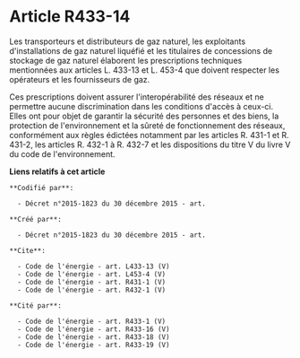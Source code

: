 # Article R433-14

Les transporteurs et distributeurs de gaz naturel, les exploitants d'installations de gaz naturel liquéfié et les titulaires
de concessions de stockage de gaz naturel élaborent les prescriptions techniques mentionnées aux articles L. 433-13 et L.
453-4 que doivent respecter les opérateurs et les fournisseurs de gaz. 

Ces prescriptions doivent assurer l'interopérabilité des réseaux et ne permettre aucune discrimination dans les conditions
d'accès à ceux-ci. Elles ont pour objet de garantir la sécurité des personnes et des biens, la protection de l'environnement
et la sûreté de fonctionnement des réseaux, conformément aux règles édictées notamment par les articles R. 431-1 et R. 431-2,
les articles R. 432-1 à R. 432-7 et les dispositions du titre V du livre V du code de l'environnement.

**Liens relatifs à cet article**

	**Codifié par**:

	  - Décret n°2015-1823 du 30 décembre 2015 - art.

	**Créé par**:

	  - Décret n°2015-1823 du 30 décembre 2015 - art.

	**Cite**:

	  - Code de l'énergie - art. L433-13 (V)
	  - Code de l'énergie - art. L453-4 (V)
	  - Code de l'énergie - art. R431-1 (V)
	  - Code de l'énergie - art. R432-1 (V)

	**Cité par**:

	  - Code de l'énergie - art. R433-1 (V)
	  - Code de l'énergie - art. R433-16 (V)
	  - Code de l'énergie - art. R433-18 (V)
	  - Code de l'énergie - art. R433-19 (V)
